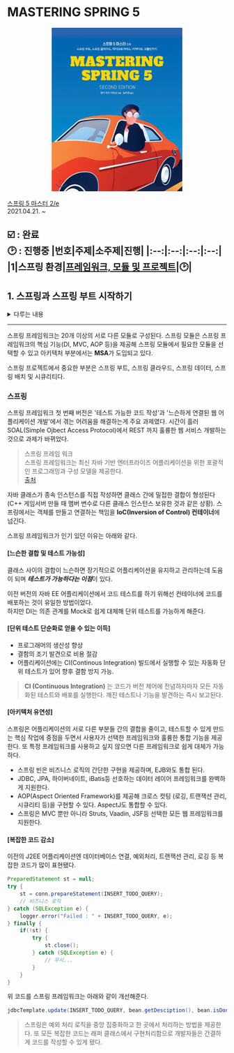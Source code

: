 # MASTERING SPRING 5
<p align="center">
<img src="image/Headline.jfif" alt="표지" width = 300>   
</p>

[스프링 5 마스터 2/e](http://www.yes24.com/Product/Goods/92339993?OzSrank=2)   
2021.04.21. ~

:ballot_box_with_check: : 완료   
:clock2: : 진행중
|번호|주제|소주제|진행|
|:--:|:--:|:--:|:--:|
|1|스프링 환경|[프레임워크, 모듈 및 프로젝트](#1-스프링과-스프링-부트-시작하기)|:clock2:|
---
## 1. 스프링과 스프링 부트 시작하기
<details>
<summary> 다루는 내용 </summary>
&nbsp;&nbsp;&nbsp;&nbsp;1. Spring framework가 인기있는 이유<br>
&nbsp;&nbsp;&nbsp;&nbsp;2. Spring framework는 어플리케이션 아키텍처의 진화에 어떻게 적응했을까?<br>
&nbsp;&nbsp;&nbsp;&nbsp;3. Spring framework에서 중요한 모듈은?<br>
&nbsp;&nbsp;&nbsp;&nbsp;4. Spring framework는 스프링 프로젝트 중 어디에 적합한가?<br>
&nbsp;&nbsp;&nbsp;&nbsp;5. Spring framework 5.0 & 5.1    <br>
</details>

---
스프링 프레임워크는 20개 이상의 서로 다른 모듈로 구성된다. 스프링 모듈은 스프링 프레임워크의 핵심 기능(DI, MVC, AOP 등)을 제공해 스프링 모듈에서 필요한 모듈을 선택할 수 있고 아키텍처 부분에서는 **MSA**가 도입되고 있다.

스프링 프로젝트에서 중요한 부분은 스프링 부트, 스프링 클라우드, 스프링 데이터, 스프링 배치 및 시큐리티다. 

### **스프링**
스프링 프레임워크 첫 번째 버전은 '테스트 가능한 코드 작성'과 '느슨하게 연결된 웹 어플리케이션 개발'에서 겪는 어려움을 해결하는게 주요 과제였다. 시간이 흘러 SOAL(Simple Ojbect Access Protocol)에서 REST 까지 훌륭한 웹 서비스 개발하는 것으로 과제가 바뀌었다.

> 스프링 프레임 워크   
> 스프링 프레임워크는 최신 자바 기반 엔터프라이즈 어플리케이션을 위한 포괄적인 프로그래밍과 구성 모델을 제공한다.    
> [출처](https://projects.pring.io/spring=framework/)

자바 클래스가 종속 인스턴스를 직접 작성하면 클래스 간에 밀접한 결합이 형성된다 (C++ 게임서버 만들 때 멤버 변수로 다른 클래스 인스턴스 보유한 것과 같은 상황). 스프링에서는 객체를 만들고 연결하는 책임을 **IoC(Inversion of Control) 컨테이너**에 넘긴다.

스프링 프레임워크가 인기 있던 이유는 아래와 같다.
#### **[느슨한 결합 및 테스트 가능성]**
클래스 사이의 결합이 느슨하면 장기적으로 어플리케이션을 유지하고 관리하는데 도움이 되며 ***테스트가 가능하다는 이점***이 있다. 

이전 버전의 자바 EE 어플리케이션에서 코드 테스트를 하기 위해선 컨테이너에 코드를 배포하는 것이 유일한 방법이었다.   
하지만 DI는 의존 관계를 Mock로 쉽게 대체해 단위 테스트를 가능하게 해준다.
#### **[단위 테스트 단순화로 얻을 수 있는 이득]**
* 프로그래머의 생산성 향상
* 결함의 조기 발견으로 비용 절감
* 어플리케이션에는 CI(Continous Integration) 빌드에서 실행할 수 있는 자동화 단위 테스트가 있어 향후 결함 방지 가능.
  
>**CI (Continuous Integration)** 는 코드가 버전 제어에 전념하자마자 모든 자동화된 테스트와 배포를 실행한다. 깨진 테스트나 기능을 발견하는 즉시 보고된다.

#### **[아키텍처 유연성]**
스프링은 어플리케이션의 서로 다른 부분들 간의 결합을 줄이고, 테스트할 수 있게 만드는 핵심 작업에 중점을 두면서 사용자가 선택한 프레임워크와 훌륭한 통합 기능을 제공한다. 또 특정 프레임워크를 사용하고 싶지 않으면 다른 프레임워크로 쉽게 대체가 가능하다.
* 스프링 빈은 비즈니스 로직의 간단한 구현을 제공하며, EJB와도 통합 된다.
* JDBC, JPA, 하이버네이트, iBatis등 선호하는 데이터 레이어 프레임워크를 완벽하게 지원한다.
* AOP(Aspect Oriented Framework)를 제공해 크로스 컷팅 (로깅, 트랜잭션 관리, 시큐리티 등)을 구현할 수 있다. AspectJ도 통합할 수 있다.
* 스프링은 MVC 뿐만 아니라 Struts, Vaadin, JSF등 선택한 모든 웹 프레임워크를 지원한다.

#### **[복잡한 코드 감소]**
이전의 J2EE 어플리케이션엔 데이터베이스 연결, 예외처리, 트랜잭션 관리, 로깅 등 복잡한 코드가 많이 표현됐다.
```java
PreparedStatement st = null;
try {
    st = conn.prepareStatement(INSERT_TODO_QUERY);
    // 비즈니스 로직
} catch (SQLException e) {
    logger.error("Failed : " + INSERT_TODO_QUERY, e);
} finally {
    if(!st) {
        try {
            st.close();
        } catch (SQLException e) {
            // 무시...
        }
    }
}
```
위 코드를 스프링 프레임워크는 아래와 같이 개선해준다.
```java
jdbcTemplate.update(INSERT_TODO_QUERY, bean.getDesciption(), bean.isDone());
```

> 스프링은 예외 처리 로직을 중앙 집중화하고 한 곳에서 처리하는 방법을 제공한다. 또 모든 복잡한 코드는 래퍼 클래스에서 구현처리함으로 개발자들은 간결하게 코드를 작성할 수 있게 됐다.